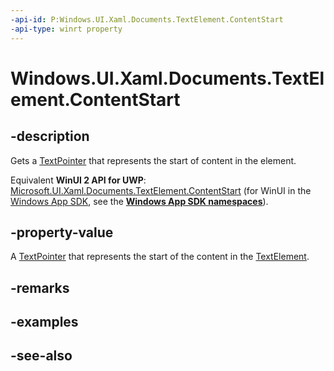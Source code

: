 ```yaml
---
-api-id: P:Windows.UI.Xaml.Documents.TextElement.ContentStart
-api-type: winrt property
---
```


<!-- Property syntax
public Windows.UI.Xaml.Documents.TextPointer ContentStart { get; }
-->

# Windows.UI.Xaml.Documents.TextElement.ContentStart

## -description
Gets a [TextPointer](textpointer.md) that represents the start of content in the element.

Equivalent **WinUI 2 API for UWP**: [Microsoft.UI.Xaml.Documents.TextElement.ContentStart](/windows/winui/api/microsoft.ui.xaml.documents.textelement.contentstart) (for WinUI in the [Windows App SDK](/windows/apps/windows-app-sdk/), see the **[Windows App SDK namespaces](/windows/windows-app-sdk/api/winrt/)**).

## -property-value
A [TextPointer](textpointer.md) that represents the start of the content in the [TextElement](textelement.md).

## -remarks

## -examples

## -see-also
